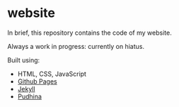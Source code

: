 # website

In brief, this repository contains the code of my website.

Always a work in progress: currently on hiatus.

Built using:
- HTML, CSS, JavaScript
- [Github Pages](https://pages.github.com/)
- [Jekyll](https://jekyllrb.com/)
- [Pudhina](https://github.com/knhash/Pudhina/)
